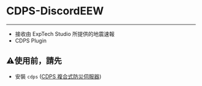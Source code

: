 # CDPS-DiscordEEW
------
- 接收由 ExpTech Studio 所提供的地震速報
- CDPS Plugin
## ⚠️使用前，請先
- 安裝 `cdps` ([CDPS 複合式防災伺服器](https://github.com/ExpTechTW/CDPS))
